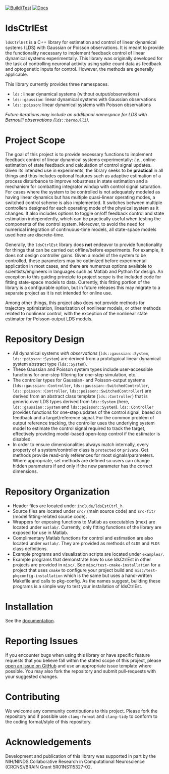 [![Build/Test](https://github.com/CLOCTools/lds-ctrl-est/actions/workflows/build.yml/badge.svg)](https://github.com/CLOCTools/lds-ctrl-est/actions/workflows/build.yml)
[![Docs](https://github.com/CLOCTools/lds-ctrl-est/actions/workflows/pages/pages-build-deployment/badge.svg)](https://github.com/CLOCTools/lds-ctrl-est/actions/workflows/pages/pages-build-deployment)

# ldsCtrlEst
`ldsCtrlEst` is a C++ library for estimation and control of linear dynamical systems (LDS) with Gaussian or Poisson observations. It is meant to provide the functionality necessary to implement feedback control of linear dynamical systems experimentally. This library was originally developed for the task of controlling neuronal activity using spike count data as feedback and optogenetic inputs for control. However, the methods are generally applicable.

This library currently provides three namespaces.
 - `lds` : linear dynamical systems (without output/observations)
 - `lds::gaussian`: linear dynamical systems with Gaussian observations
 - `lds::poisson`: linear dynamical systems with Poisson observations

*Future iterations may include an additional namespace for LDS with Bernoulli observations (`lds::bernoulli`).*

# Project Scope
The goal of this project is to provide necessary functions to implement feedback control of linear dynamical systems experimentally: *i.e.*, online estimation of state feedback and calculation of control signal updates. Given its intended use in experiments, the library seeks to be **practical** in all things and thus includes optional features such as adaptive estimation of a process disturbance to improve robustness in state estimation and a mechanism for combatting integrator windup with control signal saturation. For cases where the system to be controlled is not adequately modeled as having linear dynamics but has multiple quasi-linear operating modes, a switched control scheme is also implemented. It switches between multiple controllers designed for each operating mode of the physical system as it changes. It also includes options to toggle on/off feedback control and state estimation independently, which can be practically useful when testing the components of the control system. Moreover, to avoid the need for numerical integration of continuous-time models, all state-space models used here are discrete-time.

Generally, the `ldsCtrlEst` library does **not** endeavor to provide functionality for things that can be carried out offline/before experiments. For example, it does not design controller gains. Given a model of the system to be controlled, these parameters may be optimized before experimental application in most cases, and there are numerous options available to scientists/engineers in languages such as Matlab and Python for design. An exception to this guiding principle to project scope is the included code for fitting state-space models to data. Currently, this fitting portion of the library is a configurable option, but in future releases this may migrate to a separate project as it is not intended for online use.

Among other things, this project also does not provide methods for trajectory optimization, linearization of nonlinear models, or other methods related to nonlinear control, with the exception of the nonlinear state estimator for Poisson-output LDS models.

# Repository Design
- All dynamical systems *with observations* (`lds::gaussian::System`, `lds::poisson::System`) are derived from a prototypical linear dynamical system abstract type (`lds::System`).
- These Gaussian and Poisson system types include user-accessible functions for one-step filtering for one-step simulation, etc.
- The controller types for Gaussian- and Poisson-output systems (`lds::gaussian::Controller`, `lds::gaussian::SwitchedController`, `lds::poisson::Controller`, `lds::poisson::SwitchedController`) are derived from an abstract class template (`lds::Controller`) that is generic over LDS types derived from `lds::System` (here, `lds::gaussian::System` and `lds::poisson::System`). `lds::Controller` provides functions for one-step updates of the control signal, based on feedback and a target/reference signal. For the common problem of output reference tracking, the controller uses the underlying system model to estimate the control signal required to track the target, effectively providing model-based open-loop control if the estimator is disabled.
- In order to ensure dimensionalities always match internally, every property of a system/controller class is `protected` or `private`. Get methods provide read-only references for most signals/parameters. Where appropriate, set methods are defined so users can change hidden parameters if and only if the new parameter has the correct dimensions.
# Repository Organization
- Header files are located under `include/ldsEstCtrl_h`.
- Source files are located under `src/` (main source code) and `src-fit/` (model fitting-related source code).
- Wrappers for exposing functions to Matlab as executables (mex) are located under `matlab/`. Currently, only fitting functions of the library are exposed for use in Matlab.
- Complimentary Matlab functions for control and estimation are also located under `matlab/`. They are provided as methods of `GLDS` and `PLDS` class definitions.
- Example programs and visualization scripts are located under `examples/`.
- Example programs that demonstrate how to use ldsCtrlEst in other projects are provided in `misc/`. See `misc/test-cmake-installation` for a project that uses `cmake` to configure your project build and `misc/test-pkgconfig-installation` which is the same but uses a hand-written Makefile and calls to pkg-config. As the names suggest, building these programs is a simple way to test your installation of ldsCtrlEst.


# Installation
See the [documentation](https://cloctools.github.io/lds-ctrl-est/docs/getting-started/getting-started/).
# Reporting Issues
If you encounter bugs when using this library or have specific feature requests that you believe fall within the stated scope of this project, please [open an issue on GitHub](https://github.com/cloctools/lds-ctrl-est/issues) and use an appropriate issue template where possible. You may also fork the repository and submit pull-requests with your suggested changes.

# Contributing
We welcome any community contributions to this project. Please fork the repository and if possible use `clang-format` and `clang-tidy` to conform to the coding format/style of this repository.

# Acknowledgements

Development and publication of this library was supported in part by the NIH/NINDS Collaborative Research in Computational Neuroscience (CRCNS)/BRAIN Grant 5R01NS115327-02.
